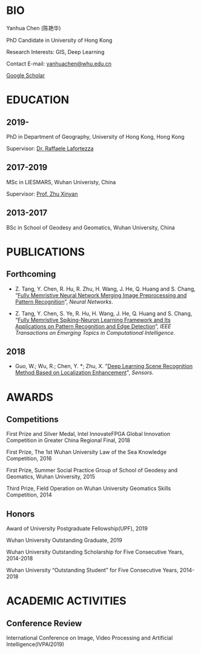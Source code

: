 #  BIO

Yanhua Chen (陈艳华)

PhD Candidate in University of Hong Kong

Research Interests: GIS, Deep Learning

Contact E-mail: yanhuachen@whu.edu.cn

[Google Scholar]()


#  EDUCATION                                                   
## 2019-
PhD in Department of Geography, University of Hong Kong, Hong Kong

Supervisor: [Dr. Raffaele Lafortezza ]()

## 2017-2019
MSc in LIESMARS, Wuhan Univeristy, China

Supervisor: [Prof. Zhu Xinyan](http://www.lmars.whu.edu.cn/prof_web/zhuxinyan/index.html)

## 2013-2017
BSc in School of Geodesy and Geomatics, Wuhan University, China


#  PUBLICATIONS                                                   
## Forthcoming
- Z. Tang, Y. Chen, R. Hu, R. Zhu, H. Wang, J. He, Q. Huang and S. Chang, “[Fully Memristive Neural Network Merging Image Preprocessing and Pattern Recognition](https://arxiv.org/abs/1904.12292)”, <I>Neural Networks</I>. 

- Z. Tang, Y. Chen, S. Ye, R. Hu, H. Wang, J. He, Q. Huang and S. Chang, “[Fully Memristive Spiking-Neuron Learning Framework and Its Applications on Pattern Recognition and Edge Detection](https://arxiv.org/abs/1901.05258)”, <I>IEEE Transactions on Emerging Topics in Computational Intelligence</I>. 

## 2018
- Guo, W.; Wu, R.; Chen, Y. *; Zhu, X. "[Deep Learning Scene Recognition Method Based on Localization Enhancement](https://doi.org/10.3390/s18103376)", <I>Sensors</I>.


#   AWARDS                                                          
## Competitions

First Prize and Silver Medal, Intel InnovateFPGA Global Innovation Competition in Greater China Regional Final, 2018

First Prize, The 1st Wuhan University Law of the Sea Knowledge Competition, 2016

First Prize, Summer Social Practice Group of School of Geodesy and Geomatics, Wuhan University, 2015

Third Prize, Field Operation on Wuhan University Geomatics Skills Competition, 2014

## Honors

Award of University Postgraduate Fellowship(UPF), 2019

Wuhan University Outstanding Graduate, 2019

Wuhan University Outstanding Scholarship for Five Consecutive Years, 2014-2018

Wuhan University “Outstanding Student” for Five Consecutive Years, 2014-2018


#  ACADEMIC ACTIVITIES                                           

## Conference Review

International Conference on Image, Video Processing and Artificial Intelligence(IVPAI2019)
